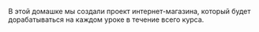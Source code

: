 В этой домашке мы создали проект интернет-магазина, который будет дорабатываться на каждом уроке в течение всего курса.
